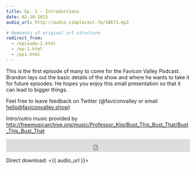 ```yaml
---
title: Ep. 1 - Introductions
date: 02-10-2015
audio_url: http://audio.simplecast.fm/18673.mp3

# Remnants of original url structure
redirect_from:
  - /episode-1.html
  - /ep-1.html
  - /ep1.html
---
```


This is the first episode of many to come for the Favicon Valley Podcast. Brandon lays out the basic details of the show and where he wants to take it for future episodes. He hopes you enjoy this small presentation so that it can lead to bigger things.

Feel free to leave feedback on Twitter (@faviconvalley or email hello@faviconvalley.show)

Intro/outro music provided by <http://freemusicarchive.org/music/Professor_Kliq/Bust_This_Bust_That/Bust_This_Bust_That>

<iframe frameborder='0' height='36px' scrolling='no' seamless src='https://simplecast.fm/e/18673?style=dark' width='100%'></iframe>

Direct download: <{{ audio_url }}>
